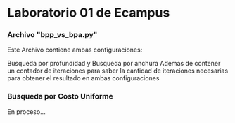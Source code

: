 <h1>Laboratorio 01 de Ecampus</h1>
<h3>Archivo "bpp_vs_bpa.py"</h3>
<p>Este Archivo contiene ambas configuraciones:</p>
Busqueda por profundidad y Busqueda por anchura
Ademas de contener un contador de iteraciones para saber la cantidad de iteraciones necesarias para obtener el resultado en ambas configuraciones
<h3>Busqueda por Costo Uniforme</h2>
En proceso...
